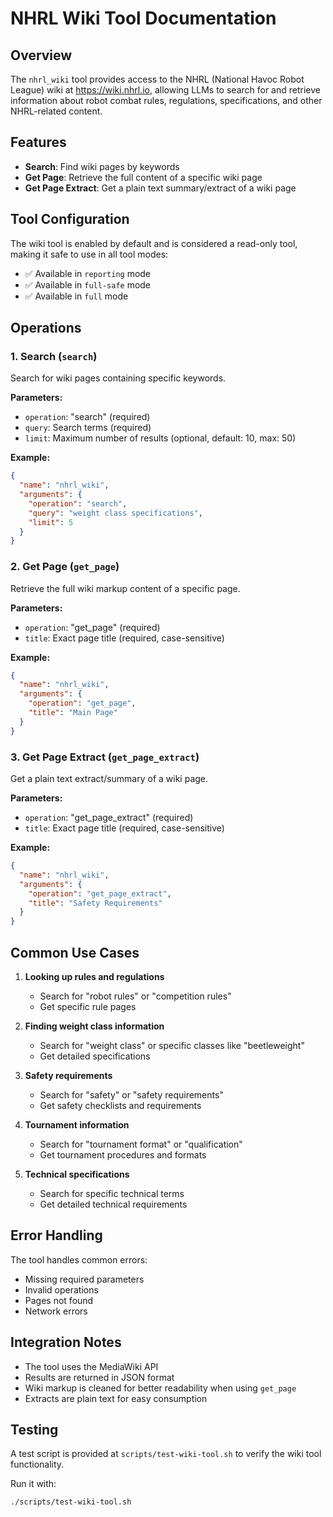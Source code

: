 # NHRL Wiki Tool Documentation

## Overview

The `nhrl_wiki` tool provides access to the NHRL (National Havoc Robot League) wiki at https://wiki.nhrl.io, allowing LLMs to search for and retrieve information about robot combat rules, regulations, specifications, and other NHRL-related content.

## Features

- **Search**: Find wiki pages by keywords
- **Get Page**: Retrieve the full content of a specific wiki page
- **Get Page Extract**: Get a plain text summary/extract of a wiki page

## Tool Configuration

The wiki tool is enabled by default and is considered a read-only tool, making it safe to use in all tool modes:
- ✅ Available in `reporting` mode
- ✅ Available in `full-safe` mode  
- ✅ Available in `full` mode

## Operations

### 1. Search (`search`)

Search for wiki pages containing specific keywords.

**Parameters:**
- `operation`: "search" (required)
- `query`: Search terms (required)
- `limit`: Maximum number of results (optional, default: 10, max: 50)

**Example:**
```json
{
  "name": "nhrl_wiki",
  "arguments": {
    "operation": "search",
    "query": "weight class specifications",
    "limit": 5
  }
}
```

### 2. Get Page (`get_page`)

Retrieve the full wiki markup content of a specific page.

**Parameters:**
- `operation`: "get_page" (required)
- `title`: Exact page title (required, case-sensitive)

**Example:**
```json
{
  "name": "nhrl_wiki",
  "arguments": {
    "operation": "get_page",
    "title": "Main Page"
  }
}
```

### 3. Get Page Extract (`get_page_extract`)

Get a plain text extract/summary of a wiki page.

**Parameters:**
- `operation`: "get_page_extract" (required)
- `title`: Exact page title (required, case-sensitive)

**Example:**
```json
{
  "name": "nhrl_wiki",
  "arguments": {
    "operation": "get_page_extract",
    "title": "Safety Requirements"
  }
}
```

## Common Use Cases

1. **Looking up rules and regulations**
   - Search for "robot rules" or "competition rules"
   - Get specific rule pages

2. **Finding weight class information**
   - Search for "weight class" or specific classes like "beetleweight"
   - Get detailed specifications

3. **Safety requirements**
   - Search for "safety" or "safety requirements"
   - Get safety checklists and requirements

4. **Tournament information**
   - Search for "tournament format" or "qualification"
   - Get tournament procedures and formats

5. **Technical specifications**
   - Search for specific technical terms
   - Get detailed technical requirements

## Error Handling

The tool handles common errors:
- Missing required parameters
- Invalid operations
- Pages not found
- Network errors

## Integration Notes

- The tool uses the MediaWiki API
- Results are returned in JSON format
- Wiki markup is cleaned for better readability when using `get_page`
- Extracts are plain text for easy consumption

## Testing

A test script is provided at `scripts/test-wiki-tool.sh` to verify the wiki tool functionality.

Run it with:
```bash
./scripts/test-wiki-tool.sh
``` 